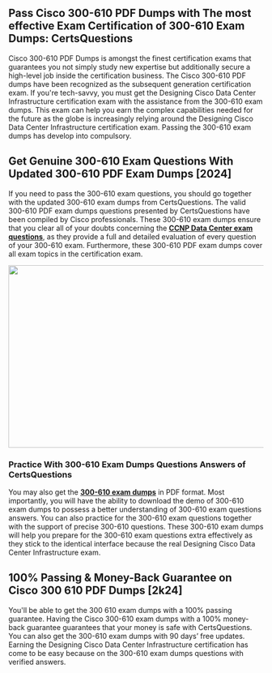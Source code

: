<h2>Pass Cisco 300-610 PDF Dumps with The most effective Exam Certification of 300-610 Exam Dumps: CertsQuestions</h2>
<p>Cisco 300-610 PDF Dumps is amongst the finest certification exams that guarantees you not simply study new expertise but additionally secure a high-level job inside the certification business. The Cisco 300-610 PDF dumps have been recognized as the subsequent generation certification exam. If you're tech-savvy, you must get the Designing Cisco Data Center Infrastructure certification exam with the assistance from the 300-610 exam dumps. This exam can help you earn the complex capabilities needed for the future as the globe is increasingly relying around the Designing Cisco Data Center Infrastructure certification exam. Passing the 300-610 exam dumps has develop into compulsory.</p>
<h2>Get Genuine 300-610 Exam Questions With Updated 300-610 PDF Exam Dumps [2024]</h2>
<p>If you need to pass the 300-610 exam questions, you should go together with the updated 300-610 exam dumps from CertsQuestions. The valid 300-610 PDF exam dumps questions presented by CertsQuestions have been compiled by Cisco professionals. These 300-610 exam dumps ensure that you clear all of your doubts concerning the <strong><a href="https://www.certsquestions.com/ccnp-data-center-certification.html">CCNP Data Center exam questions</a></strong>, as they provide a full and detailed evaluation of every question of your 300-610 exam. Furthermore, these 300-610 PDF exam dumps cover all exam topics in the certification exam.</p>
<p><img style="display: block; margin-left: auto; margin-right: auto;" src="https://i.imgur.com/53zZ4Bb.png" alt="" width="720" height="360" /></p>
<h3>Practice With 300-610 Exam Dumps Questions Answers of CertsQuestions</h3>
<p>You may also get the <a href="https://www.certsquestions.com/300-610-pdf-dumps.html"><strong>300-610 exam dumps</strong></a> in PDF format. Most importantly, you will have the ability to download the demo of 300-610 exam dumps to possess a better understanding of 300-610 exam questions answers. You can also practice for the 300-610 exam questions together with the support of precise 300-610 questions. These 300-610 exam dumps will help you prepare for the 300-610 exam questions extra effectively as they stick to the identical interface because the real Designing Cisco Data Center Infrastructure exam.</p>
<h2>100% Passing &amp; Money-Back Guarantee on Cisco 300 610 PDF Dumps [2k24]</h2>
<p>You'll be able to get the 300 610 exam dumps with a 100% passing guarantee. Having the Cisco 300-610 exam dumps with a 100% money-back guarantee guarantees that your money is safe with CertsQuestions. You can also get the 300-610 exam dumps with 90 days&rsquo; free updates. Earning the Designing Cisco Data Center Infrastructure certification has come to be easy because on the 300-610 exam dumps questions with verified answers.</p>
